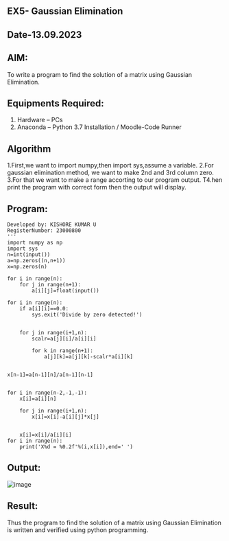 ## EX5- Gaussian Elimination
## Date-13.09.2023
## AIM:
To write a program to find the solution of a matrix using Gaussian Elimination.

## Equipments Required:
1. Hardware – PCs
2. Anaconda – Python 3.7 Installation / Moodle-Code Runner

## Algorithm
1.First,we want to import numpy,then import sys,assume a variable.
2.For gaussian elimination method, we want to make 2nd and 3rd column zero.
3.For that we want to make a range accorting to our program output.
T4.hen print the program with correct form then the output will display.
## Program:

```'''Program to solve a matrix using Gaussian elimination without partial pivoting.
Developed by: KISHORE KUMAR U
RegisterNumber: 23000800
'''
import numpy as np
import sys
n=int(input())
a=np.zeros((n,n+1))
x=np.zeros(n)

for i in range(n):
    for j in range(n+1):
        a[i][j]=float(input())
        
for i in range(n):
    if a[i][i]==0.0:
        sys.exit('Divide by zero detected!')
        
        
    for j in range(i+1,n):
        scalr=a[j][i]/a[i][i]
        
        for k in range(n+1):
            a[j][k]=a[j][k]-scalr*a[i][k]
            
            
x[n-1]=a[n-1][n]/a[n-1][n-1]


for i in range(n-2,-1,-1):
    x[i]=a[i][n]
    
    for j in range(i+1,n):
        x[i]=x[i]-a[i][j]*x[j]
        
        
    x[i]=x[i]/a[i][i]
for i in range(n):
    print('X%d = %0.2f'%(i,x[i]),end=' ')
```
    

## Output:
![image](https://github.com/Kishorekumar22060/Gaussian/assets/141472136/fc6750de-4003-414b-8860-8921635fb286)



## Result:
Thus the program to find the solution of a matrix using Gaussian Elimination is written and verified using python programming.

